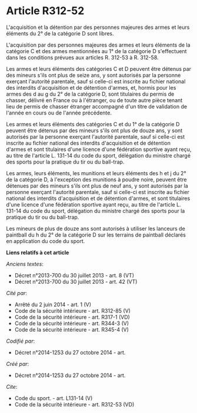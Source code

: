 # Article R312-52

L'acquisition et la détention par des personnes majeures des armes et leurs éléments du 2° de la catégorie D sont libres. 

L'acquisition par des personnes majeures des armes et leurs éléments de la catégorie C et des armes mentionnées au 1° de la
catégorie D s'effectuent dans les conditions prévues aux articles R. 312-53 à R. 312-58. 

Les armes et leurs éléments des catégories C et D peuvent être détenus par des mineurs s'ils ont plus de seize ans, y sont
autorisés par la personne exerçant l'autorité parentale, sauf si celle-ci est inscrite au fichier national des interdits
d'acquisition et de détention d'armes, et, hormis pour les armes des d au g du 2° de la catégorie D, sont titulaires du
permis de chasser, délivré en France ou à l'étranger, ou de toute autre pièce tenant lieu de permis de chasser étranger
accompagné d'un titre de validation de l'année en cours ou de l'année précédente. 

Les armes et leurs éléments des catégories C et du 1° de la catégorie D peuvent être détenus par des mineurs s'ils ont plus
de douze ans, y sont autorisés par la personne exerçant l'autorité parentale, sauf si celle-ci est inscrite au fichier
national des interdits d'acquisition et de détention d'armes et sont titulaires d'une licence d'une fédération sportive ayant
reçu, au titre de l'article L. 131-14 du code du sport, délégation du ministre chargé des sports pour la pratique du tir ou
du ball-trap. 

Les armes, leurs éléments, les munitions et leurs éléments des h et j du 2° de la catégorie D, à l'exception des munitions à
poudre noire, peuvent être détenues par des mineurs s'ils ont plus de neuf ans, y sont autorisés par la personne exerçant
l'autorité parentale, sauf si celle-ci est inscrite au fichier national des interdits d'acquisition et de détention d'armes,
et sont titulaires d'une licence d'une fédération sportive ayant reçu, au titre de l'article L. 131-14 du code du sport,
délégation du ministre chargé des sports pour la pratique du tir ou du ball-trap. 

Les mineurs de plus de douze ans sont autorisés à utiliser les lanceurs de paintball du h du 2° de la catégorie D sur les
terrains de paintball déclarés en application du code du sport.

**Liens relatifs à cet article**

_Anciens textes_:

  - Décret n°2013-700 du 30 juillet 2013 - art. 8 (VT)
  - Décret n°2013-700 du 30 juillet 2013 - art. 42 (VT)

_Cité par_:

  - Arrêté du 2 juin 2014 - art. 1 (V)
  - Code de la sécurité intérieure - art. R312-85 (V)
  - Code de la sécurité intérieure - art. R317-1 (VD)
  - Code de la sécurité intérieure - art. R344-3 (V)
  - Code de la sécurité intérieure - art. R345-4 (V)

_Codifié par_:

  - Décret n°2014-1253 du 27 octobre 2014 - art.

_Créé par_:

  - Décret n°2014-1253 du 27 octobre 2014 - art.

_Cite_:

  - Code du sport. - art. L131-14 (V)
  - Code de la sécurité intérieure - art. R312-53 (VD)
